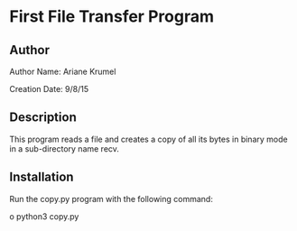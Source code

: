 # First File Transfer Program


Author
-----------
Author Name: Ariane Krumel

Creation Date: 9/8/15


Description
-------------
This program reads a file and creates a copy of all its bytes in
binary mode in a sub-directory name recv.


Installation
------------
Run the copy.py program with the following command:

   o python3 copy.py <filename>
